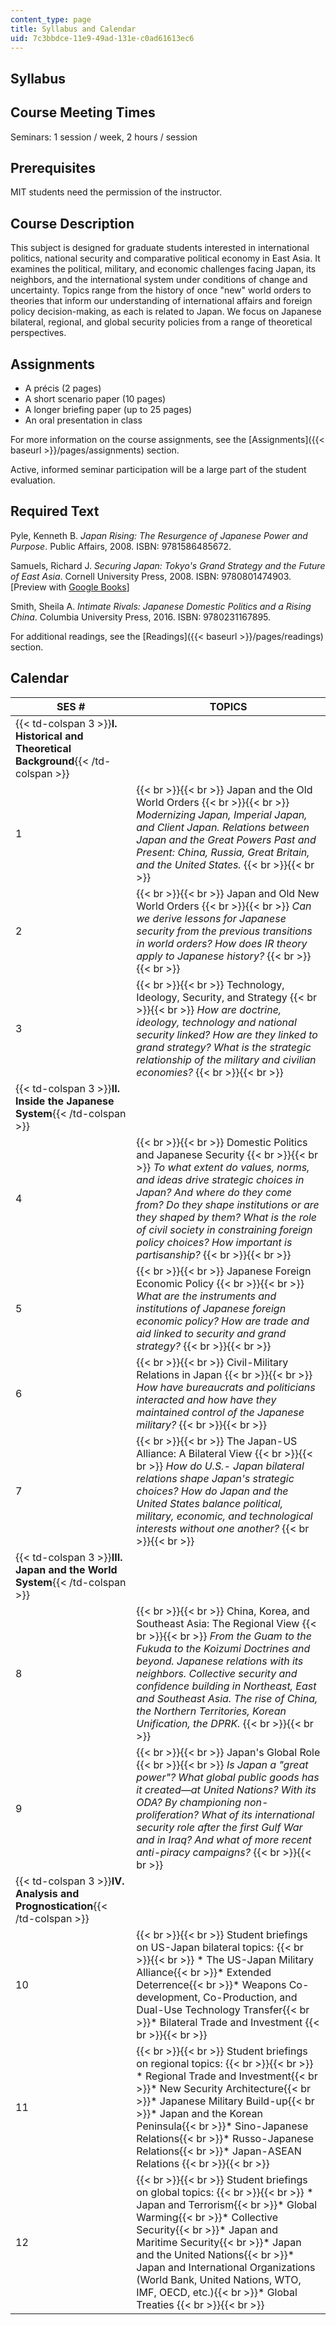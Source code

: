 ```yaml
---
content_type: page
title: Syllabus and Calendar
uid: 7c3bbdce-11e9-49ad-131e-c0ad61613ec6
---
```


Syllabus
--------

Course Meeting Times
--------------------

Seminars: 1 session / week, 2 hours / session

Prerequisites
-------------

MIT students need the permission of the instructor.

Course Description
------------------

This subject is designed for graduate students interested in international politics, national security and comparative political economy in East Asia. It examines the political, military, and economic challenges facing Japan, its neighbors, and the international system under conditions of change and uncertainty. Topics range from the history of once "new" world orders to theories that inform our understanding of international affairs and foreign policy decision-making, as each is related to Japan. We focus on Japanese bilateral, regional, and global security policies from a range of theoretical perspectives.

Assignments
-----------

*   A précis (2 pages)
*   A short scenario paper (10 pages)
*   A longer briefing paper (up to 25 pages)
*   An oral presentation in class

For more information on the course assignments, see the [Assignments]({{< baseurl >}}/pages/assignments) section.

Active, informed seminar participation will be a large part of the student evaluation.

Required Text
-------------

Pyle, Kenneth B. _Japan Rising: The Resurgence of Japanese Power and Purpose_. Public Affairs, 2008. ISBN: 9781586485672.

Samuels, Richard J. _Securing Japan: Tokyo's Grand Strategy and the Future of East Asia_. Cornell University Press, 2008. ISBN: 9780801474903. \[Preview with [Google Books](http://books.google.com/books?id=whqvYdDz3D4C&pg=PAfrontcover)\]

Smith, Sheila A. _Intimate Rivals: Japanese Domestic Politics and a Rising China_. Columbia University Press, 2016. ISBN: 9780231167895.

For additional readings, see the [Readings]({{< baseurl >}}/pages/readings) section.

Calendar
--------

| SES # | TOPICS |
| --- | --- |
| {{< td-colspan 3 >}}**I. Historical and Theoretical Background**{{< /td-colspan >}} |||
| 1 |  {{< br >}}{{< br >}} Japan and the Old World Orders {{< br >}}{{< br >}} _Modernizing Japan, Imperial Japan, and Client Japan. Relations between Japan and the Great Powers Past and Present: China, Russia, Great Britain, and the United States._ {{< br >}}{{< br >}}  |
| 2 |  {{< br >}}{{< br >}} Japan and Old New World Orders {{< br >}}{{< br >}} _Can we derive lessons for Japanese security from the previous transitions in world orders? How does IR theory apply to Japanese history?_ {{< br >}}{{< br >}}  |
| 3 |  {{< br >}}{{< br >}} Technology, Ideology, Security, and Strategy {{< br >}}{{< br >}} _How are doctrine, ideology, technology and national security linked? How are they linked to grand strategy? What is the strategic relationship of the military and civilian economies?_ {{< br >}}{{< br >}}  |
| {{< td-colspan 3 >}}**II. Inside the Japanese System**{{< /td-colspan >}} |||
| 4 |  {{< br >}}{{< br >}} Domestic Politics and Japanese Security {{< br >}}{{< br >}} _To what extent do values, norms, and ideas drive strategic choices in Japan? And where do they come from? Do they shape institutions or are they shaped by them? What is the role of civil society in constraining foreign policy choices? How important is partisanship?_ {{< br >}}{{< br >}}  |
| 5 |  {{< br >}}{{< br >}} Japanese Foreign Economic Policy {{< br >}}{{< br >}} _What are the instruments and institutions of Japanese foreign economic policy? How are trade and aid linked to security and grand strategy?_ {{< br >}}{{< br >}}  |
| 6 |  {{< br >}}{{< br >}} Civil-Military Relations in Japan {{< br >}}{{< br >}} _How have bureaucrats and politicians interacted and how have they maintained control of the Japanese military?_ {{< br >}}{{< br >}}  |
| 7 |  {{< br >}}{{< br >}} The Japan-US Alliance: A Bilateral View {{< br >}}{{< br >}} _How do U.S.- Japan bilateral relations shape Japan's strategic choices? How do Japan and the United States balance political, military, economic, and technological interests without one another?_ {{< br >}}{{< br >}}  |
| {{< td-colspan 3 >}}**III. Japan and the World System**{{< /td-colspan >}} |||
| 8 |  {{< br >}}{{< br >}} China, Korea, and Southeast Asia: The Regional View {{< br >}}{{< br >}} _From the Guam to the Fukuda to the Koizumi Doctrines and beyond. Japanese relations with its neighbors. Collective security and confidence building in Northeast, East and Southeast Asia. The rise of China, the Northern Territories, Korean Unification, the DPRK._ {{< br >}}{{< br >}}  |
| 9 |  {{< br >}}{{< br >}} Japan's Global Role {{< br >}}{{< br >}} _Is Japan a "great power"? What global public goods has it created—at United Nations? With its ODA? By championing non-proliferation? What of its international security role after the first Gulf War and in Iraq? And what of more recent anti-piracy campaigns?_ {{< br >}}{{< br >}}  |
| {{< td-colspan 3 >}}**IV. Analysis and Prognostication**{{< /td-colspan >}} |||
| 10 |  {{< br >}}{{< br >}} Student briefings on US-Japan bilateral topics: {{< br >}}{{< br >}} *   The US-Japan Military Alliance{{< br >}}*   Extended Deterrence{{< br >}}*   Weapons Co-development, Co-Production, and Dual-Use Technology Transfer{{< br >}}*   Bilateral Trade and Investment {{< br >}}{{< br >}}  |
| 11 |  {{< br >}}{{< br >}} Student briefings on regional topics: {{< br >}}{{< br >}} *   Regional Trade and Investment{{< br >}}*   New Security Architecture{{< br >}}*   Japanese Military Build-up{{< br >}}*   Japan and the Korean Peninsula{{< br >}}*   Sino-Japanese Relations{{< br >}}*   Russo-Japanese Relations{{< br >}}*   Japan-ASEAN Relations {{< br >}}{{< br >}}  |
| 12 |  {{< br >}}{{< br >}} Student briefings on global topics: {{< br >}}{{< br >}} *   Japan and Terrorism{{< br >}}*   Global Warming{{< br >}}*   Collective Security{{< br >}}*   Japan and Maritime Security{{< br >}}*   Japan and the United Nations{{< br >}}*   Japan and International Organizations (World Bank, United Nations, WTO, IMF, OECD, etc.){{< br >}}*   Global Treaties {{< br >}}{{< br >}}
